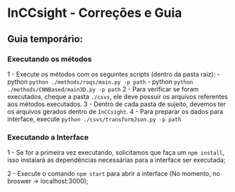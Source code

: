 # InCCsight - Correções e Guia

## Guia temporário:

### Executando os métodos
1 - Execute os métodos com os seguintes scripts (dentro da pasta raiz):
    - python `python ./methods/roqs/main.py -p path`
    - python `python ./methods/CNNBased/main3D.py -p path`
2 - Para verificar se foram executados, cheque a pasta `./csvs`, ele deve possuir os arquivos referentes aos métodos executados.
3 - Dentro de cada pasta de sujeito, devemos ter os arquivos gerados dentro de `InCCsight`.
4 - Para preparar os dados para interface, execute `python ./csvs/transformJson.py -p path`

### Executando a Interface
1 - Se for a primeira vez executando, solicitamos que faça um `npm install`, isso instalará as dependências necessárias para a interface ser executada;

2 - Execute o comando `npm start` para abrir a interface (No momento, no broswer -> localhost:3000);
